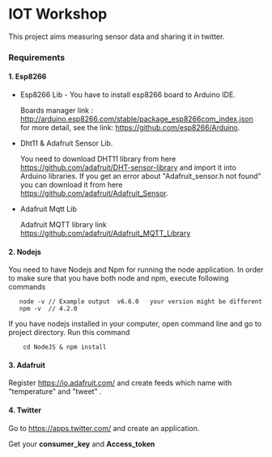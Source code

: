 # IOT Workshop 
This project aims measuring sensor data and sharing it in twitter.

### Requirements 
#### 1. Esp8266 
*  Esp8266 Lib - <return>
You have to install esp8266 board to Arduino IDE.
    
    Boards manager link :   http://arduino.esp8266.com/stable/package_esp8266com_index.json
    for more detail, see the link:  https://github.com/esp8266/Arduino.
*  Dht11 & Adafruit Sensor Lib. 

    You need to download DHT11 library from here https://github.com/adafruit/DHT-sensor-library and import it into Arduino libraries.
    If you get an error about "Adafruit_sensor.h not found" you can download it from 
    here https://github.com/adafruit/Adafruit_Sensor.
* Adafruit Mqtt Lib
   
    Adafruit MQTT library link https://github.com/adafruit/Adafruit_MQTT_Library
#### 2. Nodejs 
 
 You need to have Nodejs and Npm for running the node application. <return>
 In order to make sure that you have both node and npm, execute following commands
 ```
    node -v // Example output  v6.6.0   your version might be different
    npm -v  // 4.2.0
 ```
If you have nodejs installed in your computer, open command line and go to project directory. Run this command
```
    cd NodeJS & npm install
```

#### 3. Adafruit

Register https://io.adafruit.com/ and create feeds which name with 
    "temperature" and "tweet" .

#### 4. Twitter

Go to https://apps.twitter.com/ and create an application. 

Get your **consumer_key** and **Access_token**


